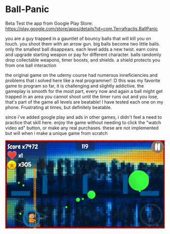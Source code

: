 # Ball-Panic

Beta Test the app from Google Play Store: https://play.google.com/store/apps/details?id=com.Terrafractis.BallPanic

you are a guy trapped in a gauntlet of bouncy balls that will kill you on touch. 
you shoot them with an arrow gun. 
big balls become two little balls. 
only the smallest ball disappears.
each level adds a new twist.
earn coins and upgrade starting weapon or pay for different character.
balls randomly drop collectable weapons, timer boosts, and shields.  a shield protects you from one ball interaction

the original game on the udemy course had numerous inneficiencies and problems that i solved here like a real programmer! :D
this was my favorite game to program so far, it is challenging and slightly addictive. 
the gameplay is smooth for the most part, 
every now and again a ball might get trapped in an area you cannot shoot until the timer runs out and you lose, that's part of the game
all levels are beatable!  I have tested each one on my phone.  Frustrating at times, but definitely beatable.

since i've added google play and ads in other games, i didn't feel a need to practice that skill here.  enjoy the game without needing to click the "watch video ad" button, or make any real purchases.  these are not implemented but will when i make a unique game from scratch

![alt-text](https://github.com/TriphiusFire/Ball-Panic/blob/master/gameplay1.png?raw=true)
